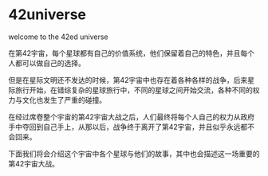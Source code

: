 # 42universe
welcome to the 42ed universe

在第42宇宙，每个星球都有自己的价值系统，他们保留着自己的特色，并且每个人都可以做自己的选择。

但是在星际文明还不发达的时候，第42宇宙中也存在着各种各样的战争，后来星际旅行开始，在错综复杂的星球旅行中，不同的星球之间开始交流，各种不同的权力与文化也发生了严重的碰撞。

在经过席卷整个宇宙的第42宇宙大战之后，人们最终将每个人自己的权力从政府手中夺回到自己手上，从那以后，战争终于离开了第42宇宙，并且似乎永远都不会回来。

下面我们将会介绍这个宇宙中各个星球与他们的故事，其中也会描述这一场重要的第42宇宙大战。
	
